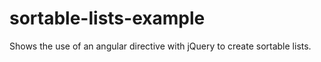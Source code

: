 # sortable-lists-example
Shows the use of an angular directive with jQuery to create sortable lists.
